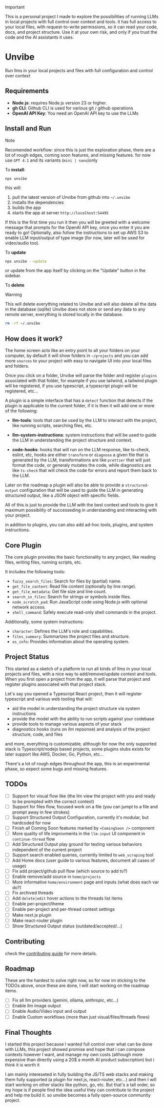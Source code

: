 > [!IMPORTANT]
> This is a personal project I made to explore the possibilities of running LLMs in local projects with full control over context and tools.
> it has full access to your local files, with request-to-write permissions, so it can read your code, docs, and project structure.
> Use it at your own risk, and only if you trust the code and the AI assistants it uses.

# Unvibe

Run llms in your local projects and files with full configuration and control over context

## Requirements

- **Node.js**: requires Node.js version 23 or higher.
- **gh CLI**: Github CLI is used for various git / github operations
- **OpenAI API Key**: You need an OpenAI API key to use the LLMs

## Install and Run

> [!NOTE]
> Recomended workflow: since this is just the exploration phase, there are a lot of rough edges, coming soon features, and missing features.
> for now use `GPT 4.1` and its variants (`mini | nano`)only

To **install**:

```base
npx unvibe
```

this will:

1. pull the latest version of Unvibe from github into `~/.unvibe`
2. installs the dependencies
3. builds the app
4. starts the app at server `http://localhost:54495`

If this is the first time you run it then you will be greeted with a welcome message that prompts for the OpenAI API key, once you enter it you are ready to go!
Optionally, also follow the instructions to set up AWS S3 to enable LLM input/output of type image (for now, later will be used for video/audio too).

To **update**

```bash
npx unvibe --update
```

or update from the app itself by clicking on the "Update" button in the sidebar.

To **delete**

> [!WARNING]
> This will delete everything related to Unvibe and will also delete all the data in the database (sqlite)
> Unvibe does not store or send any data to any remote server, everything is stored locally in the database.

```bash
rm -rf ~/.unvibe
```

## How does it work?

The home screen acts like an entry point to all your folders on your computer, by default it will show folders in `~/projects` and you can add more `sources` to your project with easy to navigate UI into your local files and folders.

Once you click on a folder, Unvibe will parse the folder and register `plugins` associated with that folder, for example if you use tailwind, a tailwind plugin will be registered, if you use typescript, a typescript plugin will be registered, etc...

A plugin is a simple interface that has a `detect` function that detects if the plugin is applicable to the current folder, if it is then it will add one or more of the following:

- **llm-tools**: tools that can be used by the LLM to interact with the project, like running scripts, searching files, etc.

- **llm-system-instructions**: system instructions that will be used to guide the LLM in understanding the project structure and context.

- **code-hooks**: hooks that will run on the LLM response, like ts-check, eslint, etc, hooks are either `transform` or `diagnose` a given file that is generated by the LLM, transformations are like `prettier` that will just format the code, or generaly mutates the code, while diagnostics are like `ts-check` that will check the code for errors and report them back to the LLM.

Later on the roadmap a plugin will also be able to provide a `structured-output` configuration that will be used to guide the LLM in generating structured output, like a JSON object with specific fields.

All of this is just to provide the LLM with the best context and tools to give it maximum possibility of successeding in understanding and interacting with your project.

in addition to plugins, you can also add ad-hoc tools, plugins, and system instructions.

## Core Plugin

The core plugin provides the basic functionality to any project, like reading files, writing files, running scripts, etc.

It includes the following tools:

- `fuzzy_search_files`: Search for files by (partial) name.
- `get_file_content`: Read file content (optionally by line range).
- `get_file_metadata`: Get file size and line count.
- `search_in_files`: Search for strings or symbols inside files.
- `node_scratch_pad`: Run JavaScript code using Node.js with optional network access.
- `shell_command`: Safely execute read-only shell commands in the project.

Additionally, some system instructions:

- `character`: Defines the LLM's role and capabilities.
- `files_summary`: Summarizes the project files and structure.
- `os_info`: Provides information about the operating system.

## Project Status

This started as a sketch of a platform to run all kinds of llms in your local projects and files, with a nice way to add/remove/update context and tools.
When you first open a project from the app, it will parse that project and register plugins associated with that project stack.

Let's say you opened a Typescript React project, then it will register typescript and various web tooling that will:

- aid the model in understanding the project structure via system instructions
- provide the model with the ability to run scripts against your codebase
- provide tools to manage various aspects of your stack
- diagnostics hooks (runs on llm repsonse) and analysis of the project structure, code, and files

and more, everything is customizable, although for now the only supported stack is Typescript/nodejs based projects, some plugins stubs exists for later support like AWS, Docker, Go, Python, etc...

There's a lot of rough edges throughout the app, this is an experimental phase, so expect some bugs and missing features.

## TODOs

- [ ] Support for visual flow like (the llm view the project with you and ready to be prompted with the correct context)
- [ ] Support for files flow, focused work on a file (you can jumpt to a file and prompt away in few strokes)
- [ ] Support Structured Output Configuration, currently it's modular, but hardcoded for now
- [ ] Finish all Coming Soon features marked by `<ComingSoon />` component
- [ ] More quality of life improvments in the `llm-input` UI component in `continue-thread` flow
- [ ] Add Structured Output play ground for testing various behaviors independent of the current project
- [ ] Support search enabled queries, currently limited to `web_scraping` tool
- [ ] Add Home docs (user guide to various features, document all cases of usage)
- [ ] Fix add project/github pull flow (which source to add to?)
- [ ] Enable remove/add source in `home/projects`
- [ ] More informative `home/environment` page and inputs (what does each var do?)
- [ ] Fix archived threads
- [ ] Add `delete|edit` hover actions to the threads list items
- [ ] Enable per-project/theme
- [ ] Enable per-project and per-thread context settings
- [ ] Make next.js plugin
- [ ] Make react-router plugin
- [ ] Show Structured Output status (outdated/accepted/...)

## Contributing

check the [contributing guide](/CONTRIBUTING.md) for more details.

## Roadmap

These are the hardest to solve right now, so for now im sticking to the TODOs above, once these are done, I will start working on the roadmap items.

- [ ] Fix all llm providers (gemini, ollama, anthropic, etc...)
- [ ] Enable llm image output
- [ ] Enable Audio/Video input and output
- [ ] Enable Custom workflows (more than just visual/files/threads flows)

## Final Thoughts

I started this project because I wanted full control over what can be done with LLMs, this project showed promise and hope that i can compose contexts however I want, and manage my own costs (although more expensive than directly using a 20$ a month AI product subscription) but i think it is worth it

I am mainly intereseted in fully building the JS/TS web stacks and making them fully supported (a plugin for next.js, react-router, etc...) and then I will start working on other stacks like python, go, etc. But that's a tall order, so my hope is if people find the idea useful they can contribute to the project and help me build it. so unvibe becomes a fully open-source community project.
